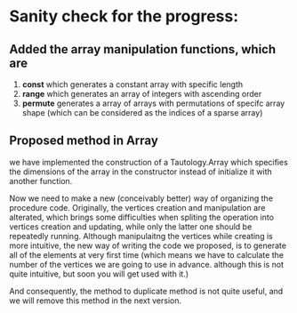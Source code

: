 # Sanity check for the progress:

## Added the array manipulation functions, which are
1. __const__
   which generates a constant array with specific length
2. __range__
   which generates an array of integers with ascending order
3. __permute__
   generates a array of arrays with permutations of specifc array shape (which can be considered as the indices of a sparse array)

## Proposed method in Array
we have implemented the construction of a Tautology.Array which specifies the dimensions of the array in the constructor instead of initialize it with another function.

Now we need to make a new (conceivably better) way of organizing the procedure code. Originally, the vertices creation and manipulation are alterated, which brings some difficulties when spliting the operation into vertices creation and updating, while only the latter one should be repeatedly running. Although manipulaitng the vertices while creating is more intuitive, the new way of writing the code we proposed, is to generate all of the elements at very first time (which means we have to calculate the number of the vertices we are going to use in advance. although this is not quite intuitive, but soon you will get used with it.)

And consequently, the method to duplicate method is not quite useful, and we will remove this method in the next version.